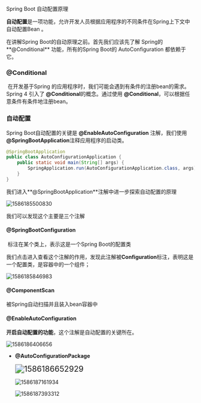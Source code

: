 Spring Boot 自动配置原理

 **自动配置**是一项功能，允许开发人员根据应用程序的不同条件在Spring上下文中自动配置Bean 。

 在讲解Spring Boot的自动原理之前。首先我们应该先了解 Spring的**@Conditional** 功能，所有的Spring Boot的 AutoConfiguration 都依赖于它。

### **@Conditional** 

​	在开发基于Spring 的应用程序时，我们可能会遇到有条件的注册bean的需求。Spring 4 引入了 **@Conditional**的概念。通过使用 **@Conditional**，可以根据任意条件有条件地注册bean。 



### 自动配置

Spring Boot自动配置的关键是 **@EnableAutoConfiguration** 注解，我们使用 **@SpringBootApplication**注释应用程序的启动类。

```java
@SpringBootApplication
public class AutoConfigurationApplication {
    public static void main(String[] args) {
        SpringApplication.run(AutoConfigurationApplication.class, args);
    }
}
```

我们进入**@SpringBootApplication**注解中进一步探索自动配置的原理

![1586185500830](.src/main/resources/images/1586185500830.png)

我们可以发现这个主要是三个注解

#### @SpringBootConfiguration

​	标注在某个类上，表示这是一个Spring Boot的配置类

​	我们点击进入查看这个注解的作用，发现此注解被**Configuration**标注，表明这是一个配置类，是容器中的一个组件；

![1586185846983](.src/main/resources/images/1586185846983.png)

#### @ComponentScan

被Spring自动扫描并且装入bean容器中

#### @EnableAutoConfiguration

**开启自动配置的功能**，这个注解是自动配置的关键所在。

![1586186406656](.src/main/resources/images/1586186406656.png)

- **@AutoConfigurationPackage**

  <img src=".src/main/resources/images/1586186652929.png" alt="1586186652929" style="zoom:150%;" />

  ![1586187161934](.src/main/resources/images/1586187161934.png)

  ![1586187393312](.src/main/resources/images/1586187393312.png)



